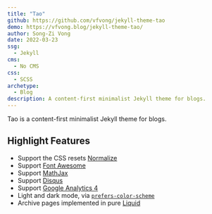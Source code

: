 ```yaml
---
title: "Tao"
github: https://github.com/vfvong/jekyll-theme-tao
demo: https://vfvong.blog/jekyll-theme-tao/
author: Song-Zi Vong
date: 2022-03-23
ssg:
  - Jekyll
cms:
  - No CMS
css:
  - SCSS 
archetype:
  - Blog
description: A content-first minimalist Jekyll theme for blogs.
---
```


Tao is a content-first minimalist Jekyll theme for blogs.

## Highlight Features

- Support the CSS resets [Normalize](https://github.com/necolas/normalize.css)
- Support [Font Awesome](https://fontawesome.com/)
- Support [MathJax](https://www.mathjax.org/)
- Support [Disqus](https://disqus.com/)
- Support [Google Analytics 4](https://analytics.google.com/analytics/web/)
- Light and dark mode, via [`prefers-color-scheme`](https://web.dev/prefers-color-scheme/)
- Archive pages implemented in pure [Liquid](https://shopify.github.io/liquid/)
